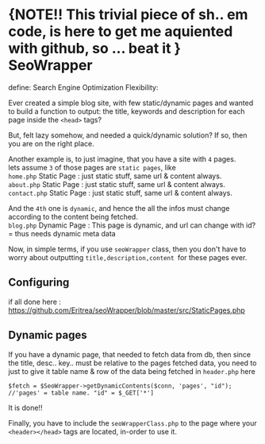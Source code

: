 {NOTE!! This trivial piece of sh.. em code, is here to get me aquiented with github, so ... beat it }
SeoWrapper
===========================
define: Search Engine Optimization Flexibility:


Ever created a simple blog site, with few static/dynamic pages and wanted to build a function to output:
the title, keywords and description for each page inside the `<head>` tags?
	
But, felt lazy somehow, and needed a quick/dynamic solution? If so, then you are on the right place. 


Another example is, to just imagine, that you have a site with `4` pages.     
lets assume `3` of those pages are `static pages`, like    
        `home.php`  Static Page : just static stuff, same url & content always.    
        `about.php`  Static Page : just static stuff, same url & content always.     
        `contact.php`  Static Page : just static stuff, same url & content always.     
        
And the `4th` one is `dynamic`, and hence the all the infos must change according to the content being fetched.     
        `blog.php` Dynamic Page : This page is dynamic, and url can change with id?= thus needs dynamic meta data
        
Now, in simple terms, if you use `seoWrapper` class, then you don't have to worry about outputting `title,description,content
`for these pages ever. 
        

## Configuring
if all done here : https://github.com/Eritrea/seoWrapper/blob/master/src/StaticPages.php

## Dynamic pages
If you have a dynamic page, that needed to fetch data from db, then since the title, desc.. key.. must be relative 
to the pages fetched data, you need to just to give it table name & row of the data being fetched in `header.php` here

`$fetch = $SeoWrapper->getDynamicContents($conn, 'pages', "id"); //'pages' = table name. "id" = $_GET['*']`

It is done!! 

Finally, you have to include the `seoWrapperClass.php` to the page where your `<header></head>` tags are located, in-order to use it.	

